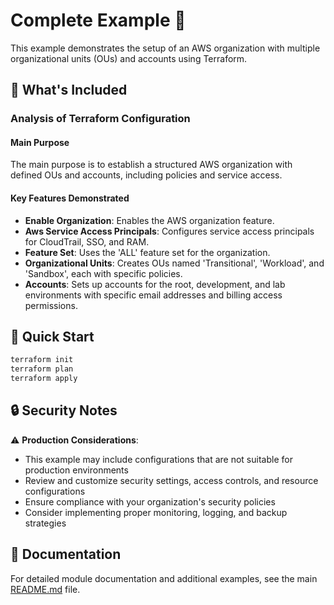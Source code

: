 # Complete Example 🚀

This example demonstrates the setup of an AWS organization with multiple organizational units (OUs) and accounts using Terraform.

## 🔧 What's Included

### Analysis of Terraform Configuration

#### Main Purpose
The main purpose is to establish a structured AWS organization with defined OUs and accounts, including policies and service access.

#### Key Features Demonstrated
- **Enable Organization**: Enables the AWS organization feature.
- **Aws Service Access Principals**: Configures service access principals for CloudTrail, SSO, and RAM.
- **Feature Set**: Uses the 'ALL' feature set for the organization.
- **Organizational Units**: Creates OUs named 'Transitional', 'Workload', and 'Sandbox', each with specific policies.
- **Accounts**: Sets up accounts for the root, development, and lab environments with specific email addresses and billing access permissions.

## 🚀 Quick Start

```bash
terraform init
terraform plan
terraform apply
```

## 🔒 Security Notes

⚠️ **Production Considerations**: 
- This example may include configurations that are not suitable for production environments
- Review and customize security settings, access controls, and resource configurations
- Ensure compliance with your organization's security policies
- Consider implementing proper monitoring, logging, and backup strategies

## 📖 Documentation

For detailed module documentation and additional examples, see the main [README.md](../../README.md) file. 